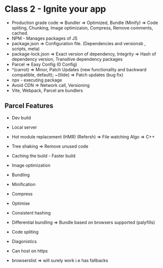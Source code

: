 # Class 2 - Ignite your app

- Production grade code => Bundler => Optimized, Bundle (Minify) => Code spliting, Chunking, Image optimizaion, Compress, Remove comments, cached.
- NPM - Manages packages of JS
- package.json => Configuration file. (Dependencies and versionsb , scripts, meta)
- package-lock.json => Exact version of dependency, Integrity => Hash of dependency version, Transitive dependency packages
- Parcel => Easy Config (0 Config)
- ^(carrot) => Minor, Patch Updates (new functionality and backward compatible, default); ~(tilde) => Patch updates (bug fix)
- npx - executing package
- Avoid CDN => Network call, Versioning
- Vite, Webpack, Parcel are bundlers

## Parcel Features

- Dev build
- Local server
- Hot module replacement (HMR) (Refersh) => File watching Algo => C++
- Tree shaking => Remove unused code
- Caching the build - Faster build
- Image optimization
- Bundling
- Minification
- Compress
- Optimise
- Consistent hashing
- Differential bundling => Bundle based on browsers supported (palyfills)
- Code spliting
- Diagonistics
- Can host on https


- browserslist => will surely work i.e has fallbacks 
